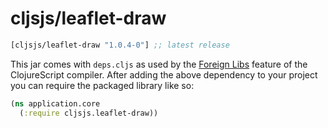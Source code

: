 # cljsjs/leaflet-draw

[](dependency)
```clojure
[cljsjs/leaflet-draw "1.0.4-0"] ;; latest release
```
[](/dependency)

This jar comes with `deps.cljs` as used by the [Foreign Libs][flibs] feature
of the ClojureScript compiler. After adding the above dependency to your project
you can require the packaged library like so:

```clojure
(ns application.core
  (:require cljsjs.leaflet-draw))
```

[flibs]: https://clojurescript.org/reference/packaging-foreign-deps
